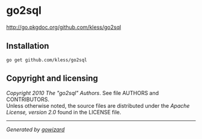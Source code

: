go2sql
======

http://go.pkgdoc.org/github.com/kless/go2sql


## Installation

	go get github.com/kless/go2sql


## Copyright and licensing

*Copyright 2010  The "go2sql" Authors*. See file AUTHORS and CONTRIBUTORS.  
Unless otherwise noted, the source files are distributed under the
*Apache License, version 2.0* found in the LICENSE file.


* * *
*Generated by [gowizard](https://github.com/kless/gowizard)*

